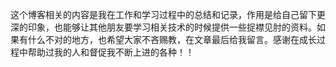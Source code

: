 <!--
author: 小莫
date: 2088-8-08
title: 小莫的博客相关内容说明
tags: 生活
category: 生活
status: publish
summary: 这个博客相关的内容是我在工作和学习过程中的总结和记录，作用是给自己留下更深的印象，也能够让其他朋友要学习相关技术的时候提供一些捉襟见肘的资料。
-->


这个博客相关的内容是我在工作和学习过程中的总结和记录，作用是给自己留下更深的印象，也能够让其他朋友要学习相关技术的时候提供一些捉襟见肘的资料。如果有什么不对的地方，也希望大家不吝赐教，在文章最后给我留言。感谢在成长过程中帮助过我的人和督促我不断上进的各种！！
